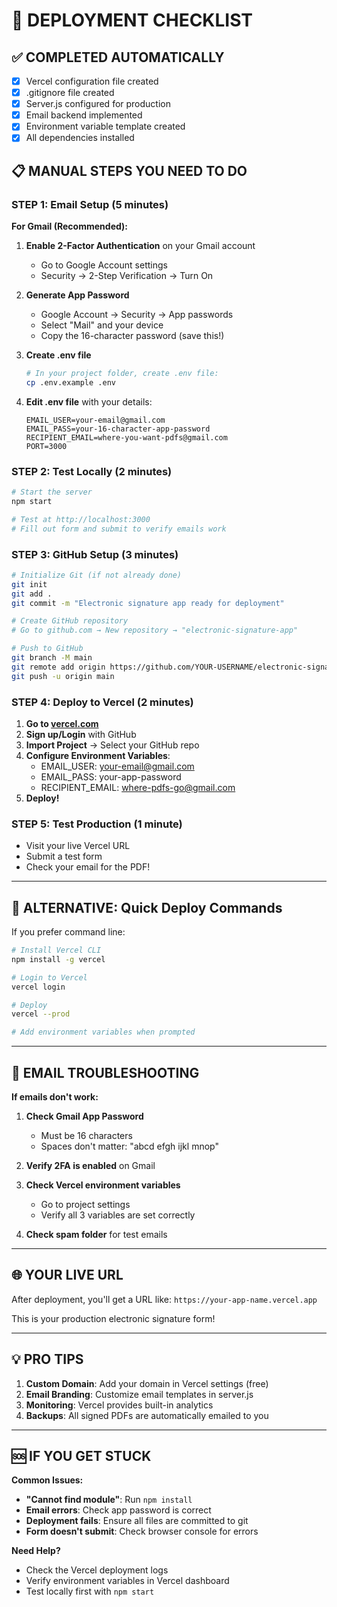 # 🚀 DEPLOYMENT CHECKLIST

## ✅ COMPLETED AUTOMATICALLY
- [x] Vercel configuration file created
- [x] .gitignore file created  
- [x] Server.js configured for production
- [x] Email backend implemented
- [x] Environment variable template created
- [x] All dependencies installed

## 📋 MANUAL STEPS YOU NEED TO DO

### STEP 1: Email Setup (5 minutes)
**For Gmail (Recommended):**

1. **Enable 2-Factor Authentication** on your Gmail account
   - Go to Google Account settings
   - Security → 2-Step Verification → Turn On

2. **Generate App Password**
   - Google Account → Security → App passwords
   - Select "Mail" and your device
   - Copy the 16-character password (save this!)

3. **Create .env file**
   ```bash
   # In your project folder, create .env file:
   cp .env.example .env
   ```

4. **Edit .env file** with your details:
   ```
   EMAIL_USER=your-email@gmail.com
   EMAIL_PASS=your-16-character-app-password
   RECIPIENT_EMAIL=where-you-want-pdfs@gmail.com
   PORT=3000
   ```

### STEP 2: Test Locally (2 minutes)
```bash
# Start the server
npm start

# Test at http://localhost:3000
# Fill out form and submit to verify emails work
```

### STEP 3: GitHub Setup (3 minutes)
```bash
# Initialize Git (if not already done)
git init
git add .
git commit -m "Electronic signature app ready for deployment"

# Create GitHub repository
# Go to github.com → New repository → "electronic-signature-app"

# Push to GitHub
git branch -M main
git remote add origin https://github.com/YOUR-USERNAME/electronic-signature-app.git
git push -u origin main
```

### STEP 4: Deploy to Vercel (2 minutes)
1. **Go to [vercel.com](https://vercel.com)**
2. **Sign up/Login** with GitHub
3. **Import Project** → Select your GitHub repo
4. **Configure Environment Variables**:
   - EMAIL_USER: your-email@gmail.com
   - EMAIL_PASS: your-app-password
   - RECIPIENT_EMAIL: where-pdfs-go@gmail.com
5. **Deploy!**

### STEP 5: Test Production (1 minute)
- Visit your live Vercel URL
- Submit a test form
- Check your email for the PDF!

---

## 🔧 ALTERNATIVE: Quick Deploy Commands

If you prefer command line:

```bash
# Install Vercel CLI
npm install -g vercel

# Login to Vercel
vercel login

# Deploy
vercel --prod

# Add environment variables when prompted
```

---

## 📧 EMAIL TROUBLESHOOTING

**If emails don't work:**

1. **Check Gmail App Password**
   - Must be 16 characters
   - Spaces don't matter: "abcd efgh ijkl mnop"

2. **Verify 2FA is enabled** on Gmail

3. **Check Vercel environment variables**
   - Go to project settings
   - Verify all 3 variables are set correctly

4. **Check spam folder** for test emails

---

## 🌐 YOUR LIVE URL

After deployment, you'll get a URL like:
`https://your-app-name.vercel.app`

This is your production electronic signature form!

---

## 💡 PRO TIPS

1. **Custom Domain**: Add your domain in Vercel settings (free)
2. **Email Branding**: Customize email templates in server.js
3. **Monitoring**: Vercel provides built-in analytics
4. **Backups**: All signed PDFs are automatically emailed to you

---

## 🆘 IF YOU GET STUCK

**Common Issues:**
- **"Cannot find module"**: Run `npm install`
- **Email errors**: Check app password is correct
- **Deployment fails**: Ensure all files are committed to git
- **Form doesn't submit**: Check browser console for errors

**Need Help?**
- Check the Vercel deployment logs
- Verify environment variables in Vercel dashboard
- Test locally first with `npm start`